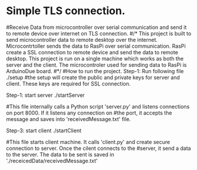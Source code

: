 # Simple TLS connection.

#Receive Data from microcontroller over serial communication and send it to remote device over internet on TLS connection. 
#/*
This project is built to send microcontroller data to remote desktop over the internet. 
Microcontrtoller sends the data to RasPi over serial communication. RasPi create a SSL connection to remote device and send the data to remote desktop. This project is run on a single machine which works as both the server and the client. The microcontroler used for sending data to RasPi is ArduinoDue board.
#*/
#How to run the project.
Step-1: Run following file 
./setup
#the setup will create the public and private keys for server and client. These keys are required for SSL connection.

Step-1: start server
./startServer

#This file internally calls a Python script 'server.py' and listens connections on port 8000. If it listens any connection on #the port, it accepts the message and saves into 'receivedMessage.txt' file.

Step-3: start client
./startClient

#This file starts client machine. It calls 'client.py' and create secure connection to server. Once the cilent connects to the #server, it send a data to the server. The data to be sent is saved in './receicedData/receivedMessage.txt'
